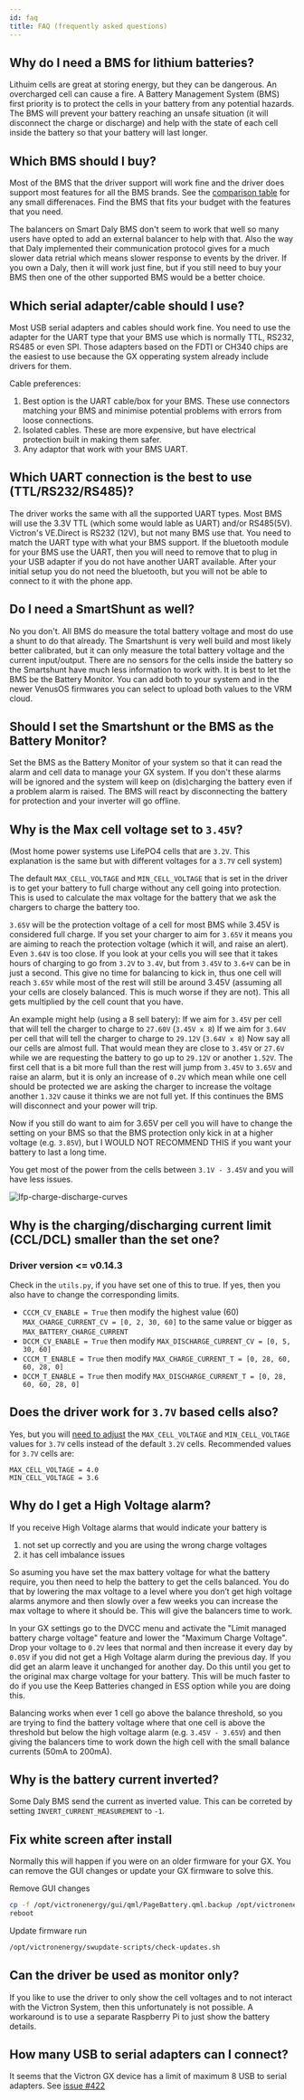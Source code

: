 ```yaml
---
id: faq
title: FAQ (frequently asked questions)
---
```


## Why do I need a BMS for lithium batteries?
Lithuim cells are great at storing energy, but they can be dangerous. An overcharged cell can cause a fire. A Battery Management System (BMS) first priority is to protect the cells in your battery from any potential hazards.
The BMS will prevent your battery reaching an unsafe situation (it will disconnect the charge or discharge) and help with the state of each cell inside the battery so that your battery will last longer.


## Which BMS should I buy?
Most of the BMS that the driver support will work fine and the driver does support most features for all the BMS brands. See the [comparison table](https://github.com/Louisvdw/dbus-serialbattery/wiki/Features#battery-feature-comparison) for any small differenaces.
Find the BMS that fits your budget with the features that you need.

The balancers on Smart Daly BMS don't seem to work that well so many users have opted to add an external balancer to help with that.
Also the way that Daly implemented their communication protocol gives for a much slower data retrial which means slower response to events by the driver.
If you own a Daly, then it will work just fine, but if you still need to buy your BMS then one of the other supported BMS would be a better choice.


## Which serial adapter/cable should I use?
Most USB serial adapters and cables should work fine. You need to use the adapter for the UART type that your BMS use which is normally TTL, RS232, RS485 or even SPI.
Those adapters based on the FDTI or CH340 chips are the easiest to use because the GX opperating system already include drivers for them.

Cable preferences:
1. Best option is the UART cable/box for your BMS. These use connectors matching your BMS and minimise potential problems with errors from loose connections.
2. Isolated cables. These are more expensive, but have electrical protection built in making them safer.
3. Any adaptor that work with your BMS UART.


## Which UART connection is the best to use (TTL/RS232/RS485)?
The driver works the same with all the supported UART types. Most BMS will use the 3.3V TTL (which some would lable as UART) and/or RS485(5V). Victron's VE.Direct is RS232 (12V), but not many BMS use that.
You need to match the UART type with what your BMS support.
If the bluetooth module for your BMS use the UART, then you will need to remove that to plug in your USB adapter if you do not have another UART available. After your initial setup you do not need the bluetooth, but you will not be able to connect to it with the phone app.


## Do I need a SmartShunt as well?
No you don't.
All BMS do measure the total battery voltage and most do use a shunt to do that already.
The Smartshunt is very well build and most likely better calibrated, but it can only measure the total battery voltage and the current input/output. There are no sensors for the cells inside the battery so the Smartshunt have much less information to work with.
It is best to let the BMS be the Battery Monitor.
You can add both to your system and in the newer VenusOS firmwares you can select to upload both values to the VRM cloud.


## Should I set the Smartshunt or the BMS as the Battery Monitor?
Set the BMS as the Battery Monitor of your system so that it can read the alarm and cell data to manage your GX system. If you don't these alarms will be ignored and the system will keep on (dis)charging the battery even if a problem alarm is raised. The BMS will react by disconnecting the battery for protection and your inverter will go offline.


## Why is the Max cell voltage set to `3.45V`?
(Most home power systems use LifePO4 cells that are `3.2V`. This explanation is the same but with different voltages for a `3.7V` cell system)

The default `MAX_CELL_VOLTAGE` and `MIN_CELL_VOLTAGE` that is set in the driver is to get your battery to full charge without any cell going into protection. This is used to calculate the max voltage for the battery that we ask the chargers to charge the battery too.

`3.65V` will be the protection voltage of a cell for most BMS while 3.45V is considered full charge.
If you set your charger to aim for `3.65V` it means you are aiming to reach the protection voltage (which it will, and raise an alert). Even `3.64V` is too close.
If you look at your cells you will see that it takes hours of charging to go from `3.2V` to `3.4V`, but from `3.45V` to `3.6+V` can be in just a second. This give no time for balancing to kick in, thus one cell will reach `3.65V` while most of the rest will still be around 3.45V (assuming all your cells are closely balanced. This is much worse if they are not). This all gets multiplied by the cell count that you have.

An example might help (using a 8 sell batery):
If we aim for `3.45V` per cell that will tell the charger to charge to `27.60V` (`3.45V x 8`)
If we aim for `3.64V` per cell that will tell the charger to charge to `29.12V` (`3.64V x 8`)
Now say all our cells are almost full. That would mean they are close to `3.45V` or `27.6V` while we are requesting the battery to go up to `29.12V` or another `1.52V`.
The first cell that is a bit more full than the rest will jump from `3.45V` to `3.65V` and raise an alarm, but it is only an increase of `0.2V` which mean while one cell should be protected we are asking the charger to increase the voltage another `1.32V` cause it thinks we are not full yet.
If this continues the BMS will disconnect and your power will trip.

Now if you still do want to aim for 3.65V per cell you will have to change the setting on your BMS so that the BMS protection only kick in at a higher voltage (e.g. `3.85V`), but I WOULD NOT RECOMMEND THIS if you want your battery to last a long time.

You get most of the power from the cells between `3.1V - 3.45V` and you will have less issues.

![lfp-charge-discharge-curves](https://user-images.githubusercontent.com/12592765/231790137-f2b9a3d5-e901-44db-906e-a6f89a28f734.jpg)



## Why is the charging/discharging current limit (CCL/DCL) smaller than the set one?
### Driver version <= v0.14.3
Check in the `utils.py`, if you have set one of this to true. If yes, then you also have to change the corresponding limits.
* `CCCM_CV_ENABLE = True` then modify the highest value (60) `MAX_CHARGE_CURRENT_CV = [0, 2, 30, 60]` to the same value or bigger as `MAX_BATTERY_CHARGE_CURRENT`
* `DCCM_CV_ENABLE = True` then modify `MAX_DISCHARGE_CURRENT_CV = [0, 5, 30, 60]`
* `CCCM_T_ENABLE = True` then modify `MAX_CHARGE_CURRENT_T = [0, 28, 60, 60, 28, 0]`
* `DCCM_T_ENABLE = True` then modify `MAX_DISCHARGE_CURRENT_T = [0, 28, 60, 60, 28, 0]`


## Does the driver work for `3.7V` based cells also?
Yes, but you will [need to adjust](https://github.com/Louisvdw/dbus-serialbattery/wiki/How-to-install#how-to-increase-the-default-limits) the `MAX_CELL_VOLTAGE` and `MIN_CELL_VOLTAGE` values for `3.7V` cells instead of the default `3.2V` cells.
Recommended values for `3.7V` cells are:
```
MAX_CELL_VOLTAGE = 4.0
MIN_CELL_VOLTAGE = 3.6
```


## Why do I get a High Voltage alarm?
If you receive High Voltage alarms that would indicate your battery is
1) not set up correctly and you are using the wrong charge voltages
2) it has cell imbalance issues

So asuming you have set the max battery voltage for what the battery require, you then need to help the battery to get the cells balanced. You do that by  lowering the max voltage to a level where you don’t get high voltage alarms anymore and then slowly over a few weeks you can increase the max voltage to where it should be. This will give the balancers time to work.

In your GX settings go to the DVCC menu and activate the "Limit managed battery charge voltage" feature and lower the "Maximum Charge Voltage".
Drop your voltage to `0.2V` lees that normal and then increase it every day by `0.05V` if you did not get a High Voltage alarm during the previous day. If you did get an alarm leave it unchanged for another day.
Do this until you get to the original max charge voltage for your battery.
This will be much faster to do if you use the Keep Batteries changed in ESS option while you are doing this.

Balancing works when ever 1 cell go above the balance threshold, so you are trying to find the battery voltage where that one cell is above the threshold but below the high voltage alarm (e.g. `3.45V - 3.65V`) and then giving the balancers time to work down the high cell with the small balance currents (50mA to 200mA).

## Why is the battery current inverted?
Some Daly BMS send the current as inverted value. This can be correted by setting `INVERT_CURRENT_MEASUREMENT` to `-1`.


## Fix white screen after install
Normally this will happen if you were on an older firmware for your GX.
You can remove the GUI changes or update your GX firmware to solve this.

Remove GUI changes
```bash
cp -f /opt/victronenergy/gui/qml/PageBattery.qml.backup /opt/victronenergy/gui/qml/PageBattery.qml
reboot
```

Update firmware run
```bash
/opt/victronenergy/swupdate-scripts/check-updates.sh
```

## Can the driver be used as monitor only?
If you like to use the driver to only show the cell voltages and to not interact with the Victron System, then this unfortunately is not possible. A workaround is to use a separate Raspberry Pi to just show the battery details.

## How many USB to serial adapters can I connect?
It seems that the Victron GX device has a limit of maximum 8 USB to serial adapters. See [issue #422](https://github.com/Louisvdw/dbus-serialbattery/issues/422)
